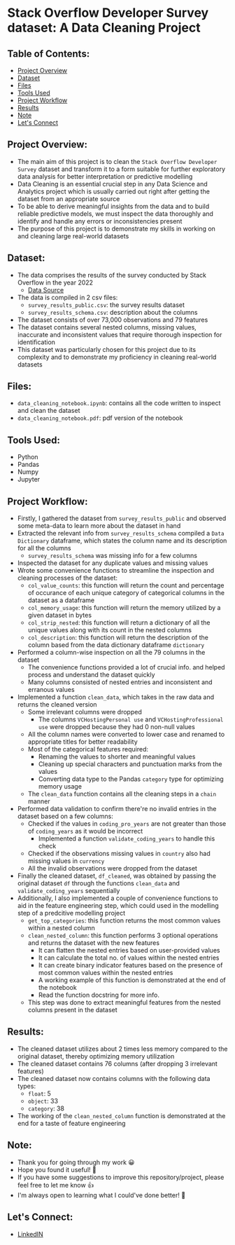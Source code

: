 # Stack Overflow Developer Survey dataset: A Data Cleaning Project

## Table of Contents:
- [Project Overview](#project-overview)
- [Dataset](#dataset)
- [Files](#files)
- [Tools Used](#tools-used)
- [Project Workflow](#project-workflow)
- [Results](#results)
- [Note](#note)
- [Let's Connect](#lets-connect)

## Project Overview:
- The main aim of this project is to clean the `Stack Overflow Developer Survey` dataset and transform it to a form suitable for further exploratory data analysis for better interpretation or predictive modelling
- Data Cleaning is an essential crucial step in any Data Science and Analytics project which is usually carried out right after getting the dataset from an appropriate source
- To be able to derive meaningful insights from the data and to build reliable predictive models, we must inspect the data thoroughly and identify and handle any errors or inconsistencies present
- The purpose of this project is to demonstrate my skills in working on and cleaning large real-world datasets

## Dataset:
- The data comprises the results of the survey conducted by Stack Overflow in the year 2022
  - [Data Source](https://insights.stackoverflow.com/survey)
- The data is compiled in 2 csv files:
  - `survey_results_public.csv`: the survey results dataset
  - `survey_results_schema.csv`: description about the columns
- The dataset consists of over 73,000 observations and 79 features
- The dataset contains several nested columns, missing values, inaccurate and inconsistent values that require thorough inspection for identification
- This dataset was particularly chosen for this project due to its complexity and to demonstrate my proficiency in cleaning real-world datasets

## Files:
- `data_cleaning_notebook.ipynb`: contains all the code written to inspect and clean the dataset
- `data_cleaning_notebook.pdf`: pdf version of the notebook
## Tools Used:
- Python
- Pandas
- Numpy
- Jupyter

## Project Workflow:
- Firstly, I gathered the dataset from `survey_results_public` and observed some meta-data to learn more about the dataset in hand
- Extracted the relevant info from `survey_results_schema` compiled a `Data Dictionary` dataframe, which states the column name and its description for all the columns
  - `survey_results_schema` was missing info for a few columns
- Inspected the dataset for any duplicate values and missing values
- Wrote some convenience functions to streamline the inspection and cleaning processes of the dataset:
  - `col_value_counts`: this function will return the count and percentage of occurance of each unique category of categorical columns in the dataset as a dataframe
  - `col_memory_usage`: this function will return the memory utilized by a given dataset in bytes
  - `col_strip_nested`: this function will return a dictionary of all the unique values along with its count in the nested columns
  - `col_description`: this function will return the description of the column based from the data dictionary dataframe `dictionary`
- Performed a column-wise inspection on all the 79 columns in the dataset
  - The convenience functions provided a lot of crucial info. and helped process and understand the dataset quickly
  - Many columns consisted of nested entries and inconsistent and erranous values
- Implemented a function `clean_data`, which takes in the raw data and returns the cleaned version
  - Some irrelevant columns were dropped
    - The columns `VCHostingPersonal use` and `VCHostingProfessional use` were dropped because they had 0 non-null values
  - All the column names were converted to lower case and renamed to appropriate titles for better readability
  - Most of the categorical features required:
    - Renaming the values to shorter and meaningful values
    - Cleaning up special characters and punctuation marks from the values
    - Converting data type to the Pandas `category` type for optimizing memory usage
  - The `clean_data` function contains all the cleaning steps in a `chain` manner
- Performed data validation to confirm there're no invalid entries in the dataset based on a few columns:
  - Checked if the values in `coding_pro_years` are not greater than those of `coding_years` as it would be incorrect
    - Implemented a function `validate_coding_years` to handle this check
  - Checked if the observations missing values in `country` also had missing values in `currency`
  - All the invalid observations were dropped from the dataset
- Finally the cleaned dataset,  `df_cleaned`, was obtained by passing the original dataset `df` through the functions `clean_data` and `validate_coding_years` sequentially
- Additionally, I also implemented a couple of convenience functions to aid in the feature engineering step, which could used in the modelling step of a predcitive modelling project
  - `get_top_categories`: this function returns the most common values within a nested column
  - `clean_nested_column`: this function performs 3 optional operations and returns the dataset with the new features
    - It can flatten the nested entries based on user-provided values
    - It can calculate the total no. of values within the nested entries
    - It can create binary indicator features based on the presence of most common values within the nested entries
    - A working example of this function is demonstrated at the end of the notebook
    - Read the function docstring for more info.
  - This step was done to extract meaningful features from the nested columns present in the dataset

## Results:
- The cleaned dataset utilizes about 2 times less memory compared to the original dataset, thereby optimizing memory utilization
- The cleaned dataset contains 76 columns (after dropping 3 irrelevant features)
- The cleaned dataset now contains columns with the following data types:
  - `float`: 5
  - `object`: 33
  - `category`: 38
- The working of the `clean_nested_column` function is demonstrated at the end for a taste of feature engineering

## Note:
- Thank you for going through my work 😀
- Hope you found it useful! 💫
- If you have some suggestions to improve this repository/project, please feel free to let me know 👍
- I'm always open to learning what I could've done better! 🚀

## Let's Connect:
- [LinkedIN](https://www.linkedin.com/in/mohammed-misbahullah-sheriff/)
